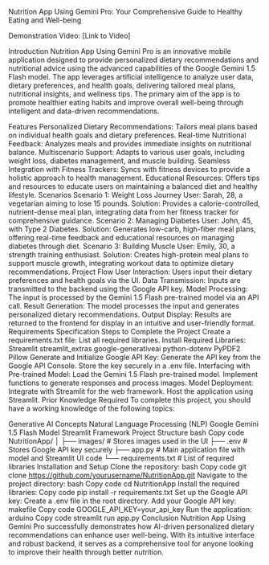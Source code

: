 Nutrition App Using Gemini Pro: Your Comprehensive Guide to Healthy Eating and Well-being


Demonstration Video: [Link to Video]

Introduction
Nutrition App Using Gemini Pro is an innovative mobile application designed to provide personalized dietary recommendations and nutritional advice using the advanced capabilities of the Google Gemini 1.5 Flash model. The app leverages artificial intelligence to analyze user data, dietary preferences, and health goals, delivering tailored meal plans, nutritional insights, and wellness tips. The primary aim of the app is to promote healthier eating habits and improve overall well-being through intelligent and data-driven recommendations.

Features
Personalized Dietary Recommendations: Tailors meal plans based on individual health goals and dietary preferences.
Real-time Nutritional Feedback: Analyzes meals and provides immediate insights on nutritional balance.
Multiscenario Support: Adapts to various user goals, including weight loss, diabetes management, and muscle building.
Seamless Integration with Fitness Trackers: Syncs with fitness devices to provide a holistic approach to health management.
Educational Resources: Offers tips and resources to educate users on maintaining a balanced diet and healthy lifestyle.
Scenarios
Scenario 1: Weight Loss Journey
User: Sarah, 28, a vegetarian aiming to lose 15 pounds.
Solution: Provides a calorie-controlled, nutrient-dense meal plan, integrating data from her fitness tracker for comprehensive guidance.
Scenario 2: Managing Diabetes
User: John, 45, with Type 2 Diabetes.
Solution: Generates low-carb, high-fiber meal plans, offering real-time feedback and educational resources on managing diabetes through diet.
Scenario 3: Building Muscle
User: Emily, 30, a strength training enthusiast.
Solution: Creates high-protein meal plans to support muscle growth, integrating workout data to optimize dietary recommendations.
Project Flow
User Interaction: Users input their dietary preferences and health goals via the UI.
Data Transmission: Inputs are transmitted to the backend using the Google API key.
Model Processing: The input is processed by the Gemini 1.5 Flash pre-trained model via an API call.
Result Generation: The model processes the input and generates personalized dietary recommendations.
Output Display: Results are returned to the frontend for display in an intuitive and user-friendly format.
Requirements Specification
Steps to Complete the Project
Create a requirements.txt file: List all required libraries.
Install Required Libraries:
Streamlit
streamlit_extras
google-generativeai
python-dotenv
PyPDF2
Pillow
Generate and Initialize Google API Key:
Generate the API key from the Google API Console.
Store the key securely in a .env file.
Interfacing with Pre-trained Model:
Load the Gemini 1.5 Flash pre-trained model.
Implement functions to generate responses and process images.
Model Deployment:
Integrate with Streamlit for the web framework.
Host the application using Streamlit.
Prior Knowledge Required
To complete this project, you should have a working knowledge of the following topics:

Generative AI Concepts
Natural Language Processing (NLP)
Google Gemini 1.5 Flash Model
Streamlit Framework
Project Structure
bash
Copy code
NutritionApp/
│
├── images/                 # Stores images used in the UI
├── .env                    # Stores Google API key securely
├── app.py                  # Main application file with model and Streamlit UI code
└── requirements.txt        # List of required libraries
Installation and Setup
Clone the repository:
bash
Copy code
git clone https://github.com/yourusername/NutritionApp.git
Navigate to the project directory:
bash
Copy code
cd NutritionApp
Install the required libraries:
Copy code
pip install -r requirements.txt
Set up the Google API key:
Create a .env file in the root directory.
Add your Google API key:
makefile
Copy code
GOOGLE_API_KEY=your_api_key
Run the application:
arduino
Copy code
streamlit run app.py
Conclusion
Nutrition App Using Gemini Pro successfully demonstrates how AI-driven personalized dietary recommendations can enhance user well-being. With its intuitive interface and robust backend, it serves as a comprehensive tool for anyone looking to improve their health through better nutrition.

